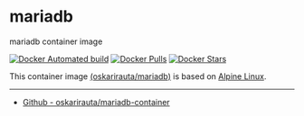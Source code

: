 # mariadb
mariadb container image

[![Docker Automated build](https://img.shields.io/docker/automated/oskarirauta/mariadb.svg?style=for-the-badge&logo=docker)](https://hub.docker.com/r/oskarirauta/mariadb/)
[![Docker Pulls](https://img.shields.io/docker/pulls/oskarirauta/mariadb.svg?style=for-the-badge&logo=docker)](https://hub.docker.com/r/oskarirauta/mariadb/)
[![Docker Stars](https://img.shields.io/docker/stars/oskarirauta/mariadb.svg?style=for-the-badge&logo=docker)](https://hub.docker.com/r/oskarirauta/mariadb/)

This container image [(oskarirauta/mariadb)](https://hub.docker.com/r/oskarirauta/mariadb/) is based on [Alpine Linux](https://hub.docker.com/_/alpine).

----

* [Github - oskarirauta/mariadb-container](https://github.com/oskarirauta/mariadb-container)
